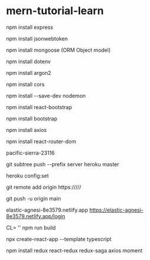 # mern-tutorial-learn

npm install express

npm install jsonwebtoken

npm install mongoose (ORM Object model)

npm install dotenv

npm install argon2

npm install cors

npm install --save-dev nodemon




npm install react-bootstrap

npm install bootstrap

npm install axios

npm install react-router-dom


pacific-sierra-23116


git subtree push --prefix server heroku master

heroku config:set


git remote add origin https://///

git push -u origin main

elastic-agnesi-8e3579.netlify.app
https://elastic-agnesi-8e3579.netlify.app/login



CL= '' npm run build

npx create-react-app --template typescript

npm install redux react-redux redux-saga axios moment